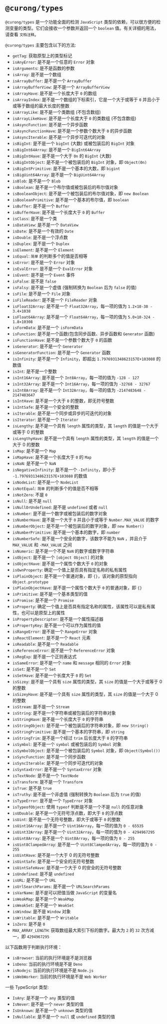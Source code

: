 # `@curong/types`

`@curong/types` 是一个功能全面的检测 `JavaScript` 类型的依赖，可以很方便的检测变量的类型。它们会接收一个参数并返回一个 `boolean` 值。有关详细的用法，请查看 `文档注释`。


`@curong/types` 主要包含以下的方法:

- `getTag`: 获取原型上的类型标记
- `isAnyError`: 是不是一个任意的 `Error` 对象
- `isArguments`: 是不是函数的参数
- `isArray`: 是不是一个数组
- `isArrayBuffer`: 是不是一个 `ArrayBuffer`
- `isArrayBufferView`: 是不是一个 `ArrayBufferView`
- `isArrayHave`: 是不是一个长度大于 `0` 的数组
- `isArrayIndex`: 是不是一个数组的下标索引，它是一个大于或等于 `0` 并且小于或等于数组的最大长度的整数
- `isArrayLike`: 是不是一个类数组 (不包含数组)
- `isArrayLikeHave`: 是不是一个长度大于 `0` 的类数组 (不包含数组)
- `isAsyncFunction`: 是不是一个异步函数
- `isAsyncFunctionHave`: 是不是一个参数个数大于 `0` 的异步函数
- `isAsyncIterable`: 是不是一个异步可迭代的对象
- `isBigInt`: 是不是一个 `bigInt` (大数) 或被包装后的 `BigInt` 对象
- `isBigInt64Array`: 是不是一个 `BigInt64Array`
- `isBigIntHave`: 是不是一个大于 `0n` 的 `BigInt` (大数)
- `isBigIntObject`: 是不是一个被包装后的 `BigInt` 对象，即 `Object(0n)`
- `isBigIntPrimitive`: 是不是一个基本的大数，即 `bigint`
- `isBigUint64Array`: 是不是一个 `BigUint64Array`
- `isBlob`: 是不是一个 `Blob`
- `isBoolean`: 是不是一个布尔值或被包装后的布尔值对象
- `isBooleanObject`: 是不是一个被包装后的布尔值对象，即 `new Boolean`
- `isBooleanPrimitive`: 是不是一个基本的布尔值，即 `boolean`
- `isBuffer`: 是不是一个 `Buffer`
- `isBufferHave`: 是不是一个长度大于 `0` 的 `Buffer`
- `isClass`: 是不是一个类
- `isDataView`: 是不是一个 `DataView`
- `isDate`: 是不是一个有效的 `Date`
- `isDouble`: 是不是一个浮点数
- `isDuplex`: 是不是一个 `Duplex`
- `isElement`: 是不是一个 `Element`
- `isEqual`: `简单` 的判断多个的值是否相等
- `isError`: 是不是一个 `Error` 对象
- `isEvalError`: 是不是一个 `EvalError` 对象
- `isEvent`: 是不是一个 `Event` 事件
- `isFalse`: 是不是 `false`
- `isFalsy`: 是不是一个虚值 (强制转换为 `Boolean` 后为 `false` 的值)
- `isFile`: 是不是一个 `File` 对象
- `isFileReader`: 是不是一个 `FileReader` 对象
- `isFloat32Array`: 是不是一个 `Float32Array`，每一项的值为 `1.2×10-38 - 3.4×1038`
- `isFloat64Array`: 是不是一个 `Float64Array`，每一项的值为 `5.0×10-324 - 1.8×10308`
- `isFormData`: 是不是一个 `isFormData`
- `isFunction`: 是不是一个函数(包含同步函数、异步函数和 `Generator` 函数)
- `isFunctionHave`: 是不是一个参数个数大于 `0` 的函数
- `isGenerator`: 是不是一个 `Generator`
- `isGeneratorFunction`: 是不是一个 `Generator` 函数
- `isInfinity`: 是不是一个 `Infinity`，即超出 `1.7976931348623157E+103088` 的数值
- `isInt`: 是不是一个整数
- `isInt16Array`: 是不是一个 `Int8Array`，每一项的值为 `-128 - 127`
- `isInt32Array`: 是不是一个 `Int16Array`，每一项的值为 `-32768 - 32767`
- `isInt8Array`: 是不是一个 `Int32Array`，每一项的值为 `-2147483648 - 2147483647`
- `isIntHave`: 是不是一个大于 `0` 的整数，即无符号整数
- `isIntSafe`: 是不是一个安全的整数
- `isIterable`: 是不是一个同步或异步的可迭代的对象
- `isIterator`: 是不是一个 `Iterator`
- `isLengthy`: 是不是一个具有 `length` 属性的类型，其 `length` 的值是一个大于或等于 0 的整数
- `isLengthyHave`: 是不是一个具有 `length` 属性的类型，其 `length` 的值是一个大于 0 的整数
- `isMap`: 是不是一个 `Map`
- `isMapHave`: 是不是一个长度大于 `0` 的 `Map`
- `isNaN`: 是不是一个 `NaN`
- `isNegativeInfinity`: 是不是一个 `-Infinity`，即小于 `-1.7976931348623157E+103088` 的数值
- `isNodeList`: 是不是一个 `NodeList`
- `isNotEqual`: `简单` 的判断多个的值是否不相等
- `isNotZero`: 不是 `0`
- `isNull`: 是不是 `null`
- `isNullOrUndefined`: 是不是 `undefined` 或者 `null`
- `isNumber`: 是不是一个数字或被包装后的数字对象
- `isNumberHave`: 是不是一个大于 `0` 并且小于或等于 `Number.MAX_VALUE` 的数字
- `isNumberObject`: 是不是一个被包装后的数字对象，即 `new Number()`
- `isNumberPrimitive`: 是不是一个基本的数字，即 `number`
- `isNumberSafe`: 是不是一个安全的数字，该数字不能为 `NaN` ，并且介于 `MAX_VALUE` 和 `-MAX_VALUE` 之间
- `isNumeric`: 是不是一个不是 `NaN` 的数字或数字字符串
- `isObject`: 是不是一个 `[object Object]` 的对象
- `isObjectHave`: 是不是一个属性个数大于 `0` 的对象
- `isOwnProperty`: 确定一个值上是否具有指定名称的私有属性
- `isPlainObject`: 是不是一个普通对象，即 `{}`，该对象的原型指向 `Object.prototype`
- `isPlainObjectHave`: 是不是一个属性个数大于 `0` 的普通对象，即 `{}`
- `isPrimitive`: 是不是一个基本类型的值
- `isPromise`: 是不是一个 `Promise`
- `isProperty`: 确定一个值上是否具有指定名称的属性，该属性可以是私有属性，也可以是原型上的属性
- `isPropertyDescriptor`: 是不是一个属性描述器
- `isPropertyKey`: 是不是一个可以作为属性的值
- `isRangeError`: 是不是一个 `RangeError` 对象
- `isReactElement`: 是不是一个 `React` 元素
- `isReadable`: 是不是一个 `Readable`
- `isReferenceError`: 是不是一个 `ReferenceError` 对象
- `isRegExp`: 是不是一个正则表达式
- `isSameError`: 是不是一个 `name` 和 `message` 相同的 `Error` 对象
- `isSet`: 是不是一个 `Set`
- `isSetHave`: 是不是一个长度大于 `0` 的 `Set`
- `isSizey`: 是不是一个具有 `size` 属性的类型，其 `size` 的值是一个大于或等于 0 的整数
- `isSizeyHave`: 是不是一个具有 `size` 属性的类型，其 `size` 的值是一个大于 0 的整数
- `isStream`: 是不是一个 `Stream`
- `isString`: 是不是一个字符串或被包装后的字符串对象
- `isStringHave`: 是不是一个长度大于 `0` 的字符串
- `isStringObject`: 是不是一个被包装后的字符串对象，即 `new String()`
- `isStringPrimitive`: 是不是一个基本的字符串，即 `string`
- `isStringTrim`: 是不是一个经过 `trim` 后长度大于 `0` 的字符串
- `isSymbol`: 是不是一个 `symbol` 或被包装后的 `Symbol` 对象
- `isSymbolObject`: 是不是一个被包装后的 `Symbol` 对象，即 `Object(Symbol())`
- `isSyncFunction`: 是不是一个同步函数
- `isSyncIterable`: 是不是一个同步可迭代的对象
- `isSyntaxError`: 是不是一个 `SyntaxError` 对象
- `isTextNode`: 是不是一个 `TextNode`
- `isTransform`: 是不是一个 `Transform`
- `isTrue`: 是不是 `true`
- `isTruthy`: 是不是一个非虚值 (强制转换为 `Boolean` 后为 `true` 的值)
- `isTypeError`: 是不是一个 `TypeError` 对象
- `isTypeofObject`: 使用 `typeof` 判断是不是一个不是 `null` 的任意对象
- `isUDouble`: 是不是一个无符号浮点数，即大于 `0` 的浮点数
- `isUint`: 是不是一个无符号整数，即大于或等于 `0` 的整数
- `isUint16Array`: 是不是一个 `Uint16Array`，每一项的值为 `0 - 65535`
- `isUint32Array`: 是不是一个 `Uint32Array`，每一项的值为 `0 - 4294967295`
- `isUint8Array`:  是不是一个 `Uint8Array`，每一项的值为 `0 - 255`
- `isUint8ClampedArray`: 是不是一个 `Uint8ClampedArray`，每一项的值为 `0 - 255`
- `isUintHave`: 是不是一个大于 0 的无符号整数
- `isUintSafe`: 是不是一个安全的无符号整数
- `isUintSafeHave`: 是不是一个大于 0 的安全的无符号整数
- `isUndefined`: 是不是 `undefined`
- `isURL`: 是不是一个 `URL`
- `isUrlSearchParams`: 是不是一个 `URLSearchParams`
- `isVarName`: 是不是可以把值当做 `JavaScript` 的变量名
- `isWeakMap`: 是不是一个 `WeakMap`
- `isWeakSet`: 是不是一个 `WeakSet`
- `isWindow`: 是不是 `Window` 对象
- `isWritable`: 是不是一个 `Writable`
- `isZero`: 是不是 `0`
- `MAX_ARRAY_LENGTH`: 获取数组最大索引下标的数字。最大为 `2` 的 `32` 次方减一，即 `4294967295`


以下函数用于判断执行环境：

- `isBrowser`: 当前的执行环境是不是浏览器
- `isDeno`: 当前的执行环境是不是 `Deno`
- `isNodejs`: 当前的执行环境是不是 `Node.js`
- `isWebWorker`: 当前的执行环境是不是 `Web Worker`


一些 TypeScript 类型:

- `IsAny`: 是不是一个 `any` 类型的值
- `IsNever`: 是不是一个 `never` 类型的值
- `IsUnknown`: 是不是一个 `unknown` 类型的值
- `IsNullable`: 是不是一个 `null` 或 `undefined` 类型的值
